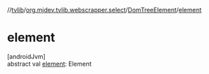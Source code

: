 //[tvlib](../../../index.md)/[org.mjdev.tvlib.webscrapper.select](../index.md)/[DomTreeElement](index.md)/[element](element.md)

# element

[androidJvm]\
abstract val [element](element.md): Element
